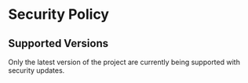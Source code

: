 # Security Policy

## Supported Versions

Only the latest version of the project are currently being supported with security updates.

